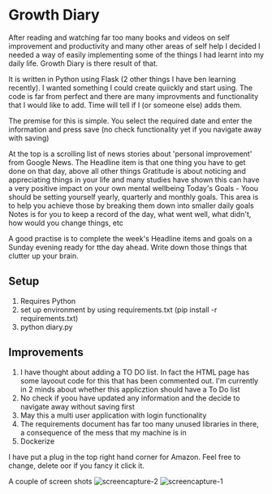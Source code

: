 # Growth Diary

After reading and watching far too many books and videos on self improvement and productivity and many other areas of self help I decided I needed a way of 
easily implementing some of the things I had learnt into my daily life. Growth Diary is there result of that.

It is written in Python using Flask (2 other things I have ben learning recently). I wanted something I could create quiickly and start using. 
The code is far from perfect and there are many improvments and functionality that I would like to add. Time will tell if I (or someone else) adds them.

The premise for this is simple. You select the required date and enter the information and press save (no check functionality yet if you navigate away with saving)

At the top is a scrolling list of news stories about 'personal improvement' from Google News.
The Headline item is that one thing you have to get done on that day, above all other things
Gratitude is about noticing and appreciating things in your life and many studies have shown this can have a very positive impact on your own mental wellbeing
Today's Goals - Yoou should be setting yourself yearly, quarterly and monthly goals. This area is to help you achieve those by breaking them down into smaller daily goals
Notes is for you to keep a record of the day, what went well, what didn't, how would you change things, etc

A good practise is to complete the week's Headline items and goals on a Sunday evening ready for tthe day ahead. Write down those things that clutter up your brain.

## Setup
1. Requires Python
2. set up environment by using requirements.txt (pip install -r requirements.txt)
3. python diary.py

## Improvements 
1. I have thought about adding a TO DO list. In fact the HTML page has some layoout code for this that has been commented out. I'm currently in 2 minds about whether 
this applicztion should have a To Do list
2. No check if yoou have updated any information and the decide to navigate away without saving first
3. May this a multi user application with login functionality
4. The requirements document has far too many unused libraries in there, a consequence of the mess that my machine is in
5. Dockerize


I have put a plug in the top right hand corner for Amazon. Feel free to change, delete oor if you fancy it click it.


A couple of screen shots
![screencapture-2](https://user-images.githubusercontent.com/4700433/122775825-72f31400-d2a2-11eb-9805-a626decd879e.png)
![screencapture-1](https://user-images.githubusercontent.com/4700433/122775841-75556e00-d2a2-11eb-90e2-b29aa0a34950.png)

